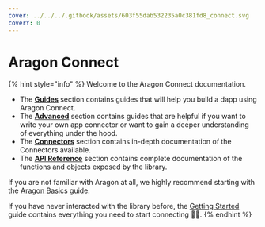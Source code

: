 ```yaml
---
cover: ../../../.gitbook/assets/603f55dab532235a0c381fd8_connect.svg
coverY: 0
---
```


# Aragon Connect

{% hint style="info" %}
Welcome to the Aragon Connect documentation.

* The [**Guides**](guides/) section contains guides that will help you build a dapp using Aragon Connect.
* The [**Advanced**](advanced/) section contains guides that are helpful if you want to write your own app connector or want to gain a deeper understanding of everything under the hood.
* The [**Connectors**](connectors/) section contains in-depth documentation of the Connectors available.
* The [**API Reference**](api-reference/) section contains complete documentation of the functions and objects exposed by the library.

If you are not familiar with Aragon at all, we highly recommend starting with the [Aragon Basics](guides/aragon-basics.md) guide.

If you have never interacted with the library before, the [Getting Started](guides/getting-started.md) guide contains everything you need to start connecting 👷🔌.
{% endhint %}
